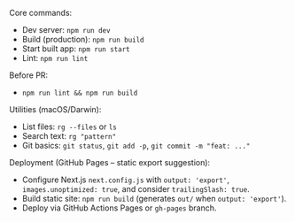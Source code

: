 Core commands:
- Dev server: `npm run dev`
- Build (production): `npm run build`
- Start built app: `npm run start`
- Lint: `npm run lint`

Before PR:
- `npm run lint && npm run build`

Utilities (macOS/Darwin):
- List files: `rg --files` or `ls`
- Search text: `rg "pattern"`
- Git basics: `git status`, `git add -p`, `git commit -m "feat: ..."`

Deployment (GitHub Pages – static export suggestion):
- Configure Next.js `next.config.js` with `output: 'export'`, `images.unoptimized: true`, and consider `trailingSlash: true`.
- Build static site: `npm run build` (generates `out/` when `output: 'export'`).
- Deploy via GitHub Actions Pages or `gh-pages` branch.
